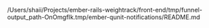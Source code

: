 /Users/shaii/Projects/ember-rails-weightrack/front-end/tmp/funnel-output_path-OnOmgfIk.tmp/ember-qunit-notifications/README.md